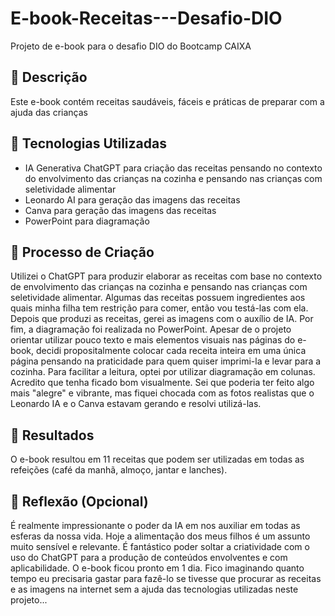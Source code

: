 # E-book-Receitas---Desafio-DIO
Projeto de e-book para o desafio DIO do Bootcamp CAIXA

## 📒 Descrição
Este e-book contém receitas saudáveis, fáceis e práticas de preparar com a ajuda das crianças

## 🤖 Tecnologias Utilizadas
* IA Generativa ChatGPT para criação das receitas pensando no contexto do envolvimento das crianças na cozinha e pensando nas crianças com seletividade alimentar
* Leonardo AI para geração das imagens das receitas
* Canva para geração das imagens das receitas
* PowerPoint para diagramação

## 🧐 Processo de Criação
Utilizei o ChatGPT para produzir elaborar as receitas com base no contexto de envolvimento das crianças na cozinha e pensando nas crianças com seletividade alimentar. Algumas das receitas possuem ingredientes aos quais minha filha tem restrição para comer, então vou testá-las com ela. Depois que produzi as receitas, gerei as imagens com o auxílio de IA. Por fim, a diagramação foi realizada no PowerPoint. Apesar de o projeto orientar utilizar pouco texto e mais elementos visuais nas páginas do e-book, decidi propositalmente colocar cada receita inteira em uma única página pensando na praticidade para quem quiser imprimi-la e levar para a cozinha. Para facilitar a leitura, optei por utilizar diagramação em colunas. Acredito que tenha ficado bom visualmente. Sei que poderia ter feito algo mais "alegre" e vibrante, mas fiquei chocada com as fotos realistas que o Leonardo IA e o Canva estavam gerando e resolvi utilizá-las. 

## 🚀 Resultados
O e-book resultou em 11 receitas que podem ser utilizadas em todas as refeições (café da manhã, almoço, jantar e lanches).


## 💭 Reflexão (Opcional)
É realmente impressionante o poder da IA em nos auxiliar em todas as esferas da nossa vida. Hoje a alimentação dos meus filhos é um assunto muito sensível e relevante. É fantástico poder soltar a criatividade com o uso do ChatGPT para a produção de conteúdos envolventes e com aplicabilidade. O e-book ficou pronto em 1 dia. Fico imaginando quanto tempo eu precisaria gastar para fazê-lo se tivesse que procurar as receitas e as imagens na internet sem a ajuda das tecnologias utilizadas neste projeto...
